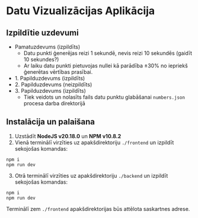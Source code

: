 # Datu Vizualizācijas Aplikācija

## Izpildītie uzdevumi

- Pamatuzdevums (izpildīts)
  - Datu punkti ģenerējas reizi 1 sekundē, nevis reizi 10 sekundēs (gaidīt 10 sekundes?)
  - Ar laiku datu punkti pietuvojas nullei kā parādība ±30% no iepriekš ģenerētas vērtības prasībai.
- 1\. Papilduzdevums (izpildīts)
- 2\. Papilduzdevums (neizpildīts)
- 3\. Papilduzdevums (izpildīts)
  - Tiek veidots un nolasīts fails datu punktu glabāšanai `numbers.json` procesa darba direktorijā

## Instalācija un palaišana

  1. Uzstādīt **NodeJS v20.18.0** un **NPM v10.8.2**
  2. Vienā terminālī virzīties uz apakšdirektoriju `./frontend` un izpildīt sekojošas komandas:

    npm i
    npm run dev

  3. Otrā terminālī virzīties uz apakšdirektoriju `./backend` un izpildīt sekojošas komandas:

    npm i
    npm run dev

Terminālī zem `./frontend` apakšdirektorijas būs attēlota saskartnes adrese.

